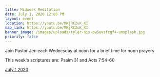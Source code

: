 ```yaml
---
title: Midweek Meditation
date: July 1, 2020 12:00 PM
layout: event
location: https://youtu.be/MKjRC2uK_KI
map_link: https://youtu.be/MKjRC2uK_KI
banner_image: /images/uploads/tyler-nix-pw5uvsfcgf4-unsplash.jpg
priority: false
---
```

Join Pastor Jen each Wednesday at noon for a brief time for noon prayers.

This week's scriptures are: Psalm 31 and Acts 7:54-60

[July 1 2020](https://youtu.be/MKjRC2uK_KI)